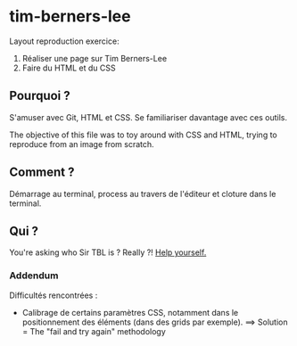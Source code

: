 # tim-berners-lee

Layout reproduction exercice: 

1. Réaliser une page sur Tim Berners-Lee
2. Faire du HTML et du CSS

## Pourquoi ?

S'amuser avec Git, HTML et CSS. Se familiariser davantage avec ces outils.

The objective of this file was to toy around with CSS and HTML, trying to reproduce from an image from scratch. 

## Comment ? 

Démarrage au terminal, process au travers de l'éditeur et cloture dans le terminal.

## Qui ?

You're asking who Sir TBL is ? Really ?!
[Help yourself.](https://fr.wikipedia.org/wiki/Tim_Berners-Lee)

### Addendum

Difficultés rencontrées : 
- Calibrage de certains paramètres CSS, notamment dans le positionnement des éléments (dans des grids par exemple). 
==> Solution = The "fail and try again" methodology
